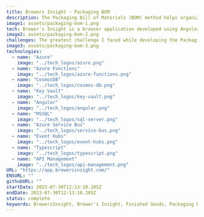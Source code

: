 ```yaml
---
title: Brewers Insight - Packaging BOM
description: The Packaging Bill of Materials (BOM) method helps organize and manage material costs efficiently by grouping materials into reusable collections. In brewing, for example, a 12-pack of beer consists of multiple components such as lids, cans, labels, and boxes. By consolidating these into a BOM, brewers can avoid the repetitive task of calculating the individual cost of each material every time they produce a batch. This not only simplifies cost management but also improves production efficiency and planning.
image1: assets/packaging-bom-1.png
tech: Brewer's Insight is a browser application developed using Angular and ASP.NET Core and is hosted on Azure infastructure.
image2: assets/packaging-bom-2.png
challenges: The greatest challenge I faced while developing the Packaging BOM and Finished Goods feature was transitioning from the old packaging system to the new one. Previously, brewers had to manually enter each packaging material individually. Unfortunately, the update to the Packaging BOM caused cascading changes throughout the entire application, as reports and other features were reliant on the older system. This experience taught me the importance of considering the broader system impact before implementing new features.
image3: assets/packaging-bom-3.png
technologies:
  - name: "Azure"
    image: "../tech_logos/azure.png"
  - name: "Azure Functions"
    image: "../tech_logos/azure-functions.png"
  - name: "CosmosDB"
    image: "../tech_logos/cosmos-db.png"
  - name: "Key Vault"
    image: "../tech_logos/key-vault.png"
  - name: "Angular"
    image: "../tech_logos/angular.png"
  - name: "MSSQL"
    image: "../tech_logos/sql-server.png"
  - name: "Azure Service Bus"
    image: "../tech_logos/service-bus.png"
  - name: "Event Hubs"
    image: "../tech_logos/event-hubs.png"
  - name: "Typescript"
    image: "../tech_logos/typescript.png"
  - name: "API Management"
    image: "../tech_logos/api-management.png"
URL: "https://app.brewersinsight.com/"
ENSURL: ""
githubURL: ""
startDate: 2023-07-30T12:13:10.205Z
endDate: 2023-07-30T12:13:10.205Z
status: complete
keywords: BrewersInsight, Brewer's Insight, Finished Goods, Packaging BOM, Bill of Materials, BOM system, beer packaging BOM, brewery production efficiency, packaging materials cost management, angular browser application, ASP.NET Core brewing app, Azure hosted brewery software, brewing production planning, brewery software packaging, brewery app, Devin Davis
---
```

